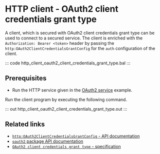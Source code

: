 # HTTP client - OAuth2 client credentials grant type

A client, which is secured with OAuth2 client credentials grant type can be used to connect to a secured service. The client is enriched with the `Authorization: Bearer <token>` header by passing the `http:OAuth2ClientCredentialsGrantConfig` for the `auth` configuration of the client.

::: code http_client_oauth2_client_credentials_grant_type.bal :::

## Prerequisites
- Run the HTTP service given in the [OAuth2 service](/learn/by-example/http-service-oauth2/) example.

Run the client program by executing the following command.

::: out http_client_oauth2_client_credentials_grant_type.out :::

## Related links
- [`http:OAuth2ClientCredentialsGrantConfig` - API documentation](https://lib.ballerina.io/ballerina/http/latest/records/OAuth2ClientCredentialsGrantConfig)
- [`oauth2` package API documentation](https://lib.ballerina.io/ballerina/oauth2/latest/)
- [`OAuth2 client credentials grant type` - specification](https://ballerina.io/spec/http/#9119-client---grant-types-oauth2)
